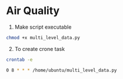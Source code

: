 # Air Quality

1. Make script executable 

```sh
chmod +x multi_level_data.py
``` 

2. To create crone task 

```sh
crontab -e

0 8 * * * /home/ubuntu/multi_level_data.py
```

